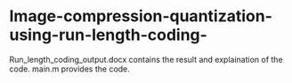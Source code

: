 # Image-compression-quantization-using-run-length-coding-

Run_length_coding_output.docx contains the result and explaination of the code. 
main.m provides the code.
